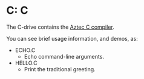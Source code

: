 # C: C

The C-drive contains the [Aztec C compiler](https://en.wikipedia.org/wiki/Aztec_C).

You can see brief usage information, and demos, as:

* ECHO.C
  * Echo command-line arguments.
* HELLO.C
  * Print the traditional greeting.
